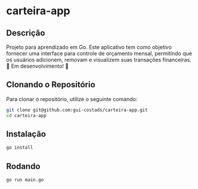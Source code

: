 # carteira-app

## Descrição
Projeto para aprendizado em Go. Este aplicativo tem como objetivo fornecer uma interface para controle de orçamento mensal, permitindo que os usuários adicionem, removam e visualizem suas transações financeiras. 🚧 Em desenvolvimento! 🚧

## Clonando o Repositório

Para clonar o repositório, utilize o seguinte comando:

```bash
git clone git@github.com:gui-costads/carteira-app.git
cd carteira-app
```

## Instalação

```bash
go install
```

## Rodando

```bash
go run main.go
```
